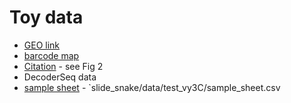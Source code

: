 # Toy data
- [GEO link](https://www.ncbi.nlm.nih.gov/geo/query/acc.cgi?acc=GSE2358968)
- [barcode map](https://github.com/mckellardw/slide_snake/blob/main/resources/decoderseq_whitelist/barcodeslist.txt)
- [Citation](https://www.nature.com/articles/s41587-023-02086-y) - see Fig 2
- DecoderSeq data
- [sample sheet](TODO) - `slide_snake/data/test_vy3C/sample_sheet.csv